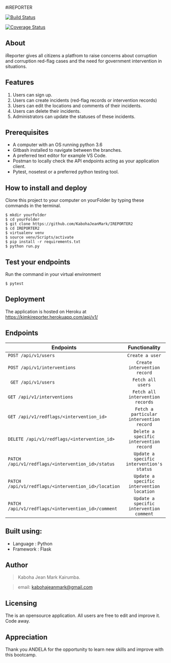 #iREPORTER

[![Build Status](https://travis-ci.com/KabohaJeanMark/IREPORTER-CHALLENGE-3.svg?branch=develop)](https://travis-ci.com/KabohaJeanMark/IREPORTER-CHALLENGE-3)

[![Coverage Status](https://coveralls.io/repos/github/KabohaJeanMark/IREPORTER-CHALLENGE-3/badge.svg)](https://coveralls.io/github/KabohaJeanMark/IREPORTER-CHALLENGE-3)

## About
iReporter gives all citizens a platfrom to raise concerns about corruption and corruption red-flag cases and the need for government intervention in situations.


## Features
1. Users can sign up.
2. Users can create incidents (red-flag records or intervention records)
3. Users can edit the locations and comments of their incidents.
4. Users can delete their incidents.
5. Administrators can update the statuses of these incidents. 

## Prerequisites
- A computer with an OS running python 3.6
- Gitbash installed to navigate between the branches.
- A preferred text editor for example VS Code.
- Postman to locally check the API endpoints acting as your application client. 
- Pytest, nosetest or a preferred python testing tool.

## How to install and deploy
Clone this project to your computer on yourFolder by typing these commands in the terminal.
```
$ mkdir yourFolder
$ cd yourFolder
$ git clone https://github.com/KabohaJeanMark/IREPORTER2
$ cd IREPORTER2
$ virtualenv venv
$ source venv/Scripts/activate
$ pip install -r requirements.txt
$ python run.py
```
## Test your endpoints
Run the command in your virtual environment
```
$ pytest
```
## Deployment
The application is hosted on Heroku at https://kjmkireporter.herokuapp.com/api/v1/

## Endpoints
| Endpoints                                              | Functionality                               |                             
| -------------------------------------------------------|:-------------------------------------------:|
|```POST /api/v1/users```                                |```Create a user```                          |
|```POST /api/v1/interventions```                        |```Create intervention record```             | 
|``` GET /api/v1/users```                                |```Fetch all users```                        |
| ```GET /api/v1/interventions```                        |```Fetch all intervention records```         |
| ```GET /api/v1/redflags/<intervention_id>```           |```Fetch a particular intervention record``` |                   
| ```DELETE /api/v1/redflags/<intervention_id>```        |```Delete a specific intervention record```  |
| ```PATCH /api/v1/redflags/<intervention_id>/status  ```|```Update a specific intervention's status```|
| ```PATCH /api/v1/redflags/<intervention_id>/location```|```Update a specific intervention location```| 
| ```PATCH /api/v1/redflags/<intervention_id>/comment``` |```Update a specific intervention comment``` | 


## Built using:
- Language : Python
- Framework : Flask

## Author
>Kaboha Jean Mark Kairumba.

>email: kabohajeanmark@gmail.com

## Licensing
The is an opensource application. All users are free to edit and improve it. Code away.

## Appreciation
Thank you ANDELA for the opportunity to learn new skills and improve with this bootcamp.
